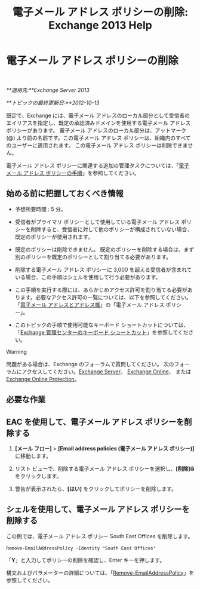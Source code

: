 ﻿---
title: '電子メール アドレス ポリシーの削除: Exchange 2013 Help'
TOCTitle: 電子メール アドレス ポリシーの削除
ms:assetid: f1d05223-7d41-406d-8fae-f4227be1c1c2
ms:mtpsurl: https://technet.microsoft.com/ja-jp/library/Bb125181(v=EXCHG.150)
ms:contentKeyID: 49896549
ms.date: 04/24/2018
mtps_version: v=EXCHG.150
ms.translationtype: HT
---

# 電子メール アドレス ポリシーの削除

 

_**適用先:**Exchange Server 2013_

_**トピックの最終更新日:**2012-10-13_

既定で、Exchange には、電子メール アドレスのローカル部分として受信者のエイリアスを指定し、既定の承認済みドメインを使用する電子メール アドレス ポリシーがあります。 電子メール アドレスのローカル部分は、アットマーク (@) より前の名前です。この電子メール アドレス ポリシーは、組織内のすべてのユーザーに適用されます。 この電子メール アドレス ポリシーは削除できません。

電子メール アドレス ポリシーに関連する追加の管理タスクについては、「[電子メール アドレス ポリシーの手順](email-address-policy-procedures-exchange-2013-help.md)」を参照してください。

## 始める前に把握しておくべき情報

  - 予想所要時間 : 5 分。

  - 受信者がプライマリ ポリシーとして使用している電子メール アドレス ポリシーを削除すると、受信者に対して他のポリシーが構成されていない場合、既定のポリシーが使用されます。

  - 既定のポリシーは削除できません。 既定のポリシーを削除する場合は、まず別のポリシーを既定のポリシーとして割り当てる必要があります。

  - 削除する電子メール アドレス ポリシーに 3,000 を超える受信者が含まれている場合、この手順はシェルを使用して行う必要があります。

  - この手順を実行する際には、あらかじめアクセス許可を割り当てる必要があります。必要なアクセス許可の一覧については、以下を参照してください。「[電子メール アドレスとアドレス帳](email-addresses-and-address-books-exchange-2013-help.md)」の「電子メール アドレス ポリシー」。

  - このトピックの手順で使用可能なキーボード ショートカットについては、「[Exchange 管理センターのキーボード ショートカット](keyboard-shortcuts-in-the-exchange-admin-center-exchange-online-protection-help.md)」を参照してください。


> [!WARNING]
> 問題がある場合は、Exchange のフォーラムで質問してください。 次のフォーラムにアクセスしてください。<A href="https://go.microsoft.com/fwlink/p/?linkid=60612">Exchange Server</A>、 <A href="https://go.microsoft.com/fwlink/p/?linkid=267542">Exchange Online</A>、 または <A href="https://go.microsoft.com/fwlink/p/?linkid=285351">Exchange Online Protection</A>。



## 必要な作業

## EAC を使用して、電子メール アドレス ポリシーを削除する

1.  **\[メール フロー\]** \> **\[Email address policies (電子メール アドレス ポリシー)\]** に移動します。

2.  リスト ビューで、削除する電子メール アドレス ポリシーを選択し、**\[削除\]**![\[削除\] アイコン](images/JJ651670.14f639f6-61e8-4418-bbfb-0db14de9d2f5(EXCHG.150).gif "[削除] アイコン") をクリックします。

3.  警告が表示されたら、**\[はい\]** をクリックしてポリシーを削除します。

## シェルを使用して、電子メール アドレス ポリシーを削除する

この例では、電子メール アドレス ポリシー South East Offices を削除します。

    Remove-EmailAddressPolicy -Identity "South East Offices"

「**Y**」と入力してポリシーの削除を確認し、Enter キーを押します。

構文およびパラメーターの詳細については、「[Remove-EmailAddressPolicy](https://technet.microsoft.com/ja-jp/library/bb124504\(v=exchg.150\))」を参照してください。

